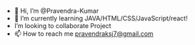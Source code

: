 
  - 👋 Hi, I’m @Pravendra-Kumar
- 🌱 I’m currently learning JAVA/HTML/CSS/JavaScript/react!
- I’m looking to collaborate  Project
- 📫 How to reach me pravendraksj7@gmail.com

